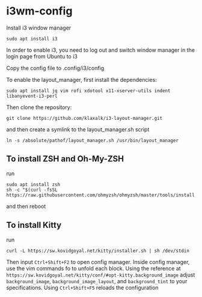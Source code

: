 # i3wm-config
Install i3 window manager
```
sudo apt install i3
```

In order to enable i3, you need to log out and switch window manager in the login page from Ubuntu to i3

Copy the config file to .config/i3/config

To enable the layout_manager, first install the dependencies:
```
sudo apt install jq vim rofi xdotool x11-xserver-utils indent libanyevent-i3-perl
```

Then clone the repository:
```
git clone https://github.com/klaxalk/i3-layout-manager.git
```

and then create a symlink to the layout_manager.sh script
```
ln -s /absolute/pathof/layout_manager.sh /usr/bin/layout_manager
```


## To install ZSH and Oh-My-ZSH
run
```
sudo apt install zsh
sh -c "$(curl -fsSL https://raw.githubusercontent.com/ohmyzsh/ohmyzsh/master/tools/install.sh)"
```
and then reboot

## To install Kitty
run
```
curl -L https://sw.kovidgoyal.net/kitty/installer.sh | sh /dev/stdin
```

Then input `Ctrl+Shift+F2` to open config manager. Inside config manager, use the vim commands fo to unfold each block.
Using the reference at `https://sw.kovidgoyal.net/kitty/conf/#opt-kitty.background_image` adjust `background_image`, `background_image_layout`, and `background_tint` to your specifications. Using `Ctrl+Shift+F5` reloads the configuration

